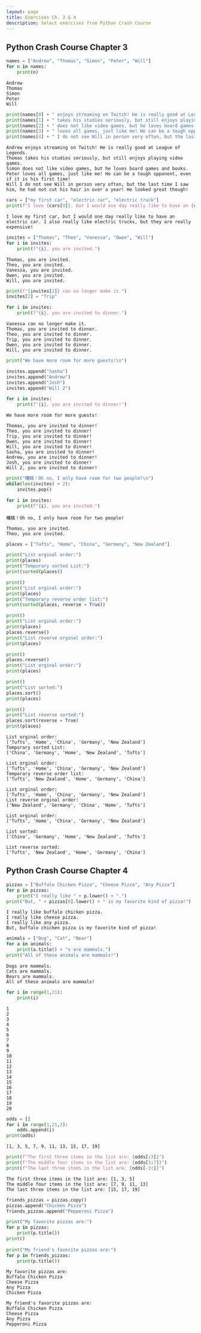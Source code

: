```yaml
---
layout: page
title: Exercises Ch. 3 & 4
description: Select exercises from Python Crash Course
---
```

## Python Crash Course Chapter 3


```python
names = ["Andrew", "Thomas", "Simon", "Peter", "Will"]
for n in names:
    print(n)
```

    Andrew
    Thomas
    Simon
    Peter
    Will
    


```python
print(names[0] + " enjoys streaming on Twitch! He is really good at League of Legends.")
print(names[1] + " takes his studies seriously, but still enjoys playing video games.")
print(names[2] + " does not like video games, but he loves board games and books.")
print(names[3] + " loves all games, just like me! He can be a tough opponent, even if it is his first time!")
print(names[4] + " I do not see Will in person very often, but the last time I saw him, he had not cut his hair in over a year! He looked great though!")
```

    Andrew enjoys streaming on Twitch! He is really good at League of Legends.
    Thomas takes his studies seriously, but still enjoys playing video games.
    Simon does not like video games, but he loves board games and books.
    Peter loves all games, just like me! He can be a tough opponent, even if it is his first time!
    Will I do not see Will in person very often, but the last time I saw him, he had not cut his hair in over a year! He looked great though!
    


```python
cars = ["my first car", "electric car", "electric truck"]
print(f"I love {cars[0]}, but I would one day really like to have an {cars[1]}. I also really like {cars[2]}s, but they are really expensive!")
```

    I love my first car, but I would one day really like to have an electric car. I also really like electric trucks, but they are really expensive!
    


```python
invites = ["Thomas", "Theo", "Vanessa", "Owen", "Will"]
for i in invites:
    print(f"{i}, you are invited.")
```

    Thomas, you are invited.
    Theo, you are invited.
    Vanessa, you are invited.
    Owen, you are invited.
    Will, you are invited.
    


```python
print(f"{invites[2]} can no longer make it.")
invites[2] = "Trip"

for i in invites:
    print(f"{i}, you are invited to dinner.")
```

    Vanessa can no longer make it.
    Thomas, you are invited to dinner.
    Theo, you are invited to dinner.
    Trip, you are invited to dinner.
    Owen, you are invited to dinner.
    Will, you are invited to dinner.
    


```python
print("We have more room for more guests!\n")

invites.append("Sasha")
invites.append("Andrew")
invites.append("Josh")
invites.append("Will 2")

for i in invites:
    print(f"{i}, you are invited to dinner!")
```

    We have more room for more guests!
    
    Thomas, you are invited to dinner!
    Theo, you are invited to dinner!
    Trip, you are invited to dinner!
    Owen, you are invited to dinner!
    Will, you are invited to dinner!
    Sasha, you are invited to dinner!
    Andrew, you are invited to dinner!
    Josh, you are invited to dinner!
    Will 2, you are invited to dinner!
    


```python
print("糟糕！Oh no, I only have room for two people!\n")
while(len(invites) > 2):
    invites.pop()

for i in invites:
    print(f"{i}, you are invited.")

```

    糟糕！Oh no, I only have room for two people!
    
    Thomas, you are invited.
    Theo, you are invited.
    


```python
places = ["Tufts", "Home", "China", "Germany", "New Zealand"]

print("List orginal order:")
print(places)
print("Temporary sorted List:")
print(sorted(places))

print()
print("List orginal order:")
print(places)
print("Temporary reverse order list:")
print(sorted(places, reverse = True))

print()
print("List orginal order:")
print(places)
places.reverse()
print("List reverse orginal order:")
print(places)

print()
places.reverse()
print("List orginal order:")
print(places)

print()
print("List sorted:")
places.sort()
print(places)

print()
print("List reverse sorted:")
places.sort(reverse = True)
print(places)
```

    List orginal order:
    ['Tufts', 'Home', 'China', 'Germany', 'New Zealand']
    Temporary sorted List:
    ['China', 'Germany', 'Home', 'New Zealand', 'Tufts']
    
    List orginal order:
    ['Tufts', 'Home', 'China', 'Germany', 'New Zealand']
    Temporary reverse order list:
    ['Tufts', 'New Zealand', 'Home', 'Germany', 'China']
    
    List orginal order:
    ['Tufts', 'Home', 'China', 'Germany', 'New Zealand']
    List reverse orginal order:
    ['New Zealand', 'Germany', 'China', 'Home', 'Tufts']
    
    List orginal order:
    ['Tufts', 'Home', 'China', 'Germany', 'New Zealand']
    
    List sorted:
    ['China', 'Germany', 'Home', 'New Zealand', 'Tufts']
    
    List reverse sorted:
    ['Tufts', 'New Zealand', 'Home', 'Germany', 'China']
    
## Python Crash Course Chapter 4


```python
pizzas = ["Buffalo Chicken Pizza", "Cheese Pizza", "Any Pizza"]
for p in pizzas:
    print("I really like " + p.lower() + ".")
print("But, " + pizzas[0].lower() + " is my favorite kind of pizza!")
```

    I really like buffalo chicken pizza.
    I really like cheese pizza.
    I really like any pizza.
    But, buffalo chicken pizza is my favorite kind of pizza!
    


```python
animals = ["Dog", "Cat", "Bear"]
for a in animals:
    print(a.title() + "s are mammals.")
print("All of these animals are mammals!")
```

    Dogs are mammals.
    Cats are mammals.
    Bears are mammals.
    All of these animals are mammals!
    


```python
for i in range(1,21):
    print(i)
```

    1
    2
    3
    4
    5
    6
    7
    8
    9
    10
    11
    12
    13
    14
    15
    16
    17
    18
    19
    20
    


```python
odds = []
for i in range(1,21,2):
    odds.append(i)
print(odds)
```

    [1, 3, 5, 7, 9, 11, 13, 15, 17, 19]
    


```python
print(f"The first three items in the list are: {odds[:3]}")
print(f"The middle four items in the list are: {odds[3:7]}")
print(f"The last three items in the list are: {odds[-3:]}")
```

    The first three items in the list are: [1, 3, 5]
    The middle four items in the list are: [7, 9, 11, 13]
    The last three items in the list are: [15, 17, 19]
    


```python
friends_pizzas = pizzas.copy()
pizzas.append("Chicken Pizza")
friends_pizzas.append("Pepperoni Pizza")

print("My favorite pizzas are:")
for p in pizzas:
    print(p.title())
print()
    
print("My friend's favorite pizzas are:")
for p in friends_pizzas:
    print(p.title())

```

    My favorite pizzas are:
    Buffalo Chicken Pizza
    Cheese Pizza
    Any Pizza
    Chicken Pizza
    
    My friend's favorite pizzas are:
    Buffalo Chicken Pizza
    Cheese Pizza
    Any Pizza
    Pepperoni Pizza
    
